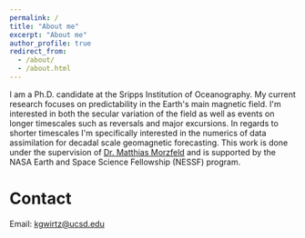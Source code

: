 ```yaml
---
permalink: /
title: "About me"
excerpt: "About me"
author_profile: true
redirect_from: 
  - /about/
  - /about.html
---
```


I am a Ph.D. candidate at the Sripps Institution of Oceanography. My current research focuses on predictability in the Earth's main magnetic field. I'm interested in both the secular variation of the field as well as events on longer timescales such as reversals and major excursions. In regards to shorter timescales I'm specifically interested in the numerics of data assimilation for decadal scale geomagnetic forecasting. This work is done under the supervision of [Dr. Matthias Morzfeld](https://igppweb.ucsd.edu/~mmorzfeld/) and is supported by the NASA Earth and Space Science Fellowship (NESSF) program. 

Contact
======

Email: kgwirtz@ucsd.edu
